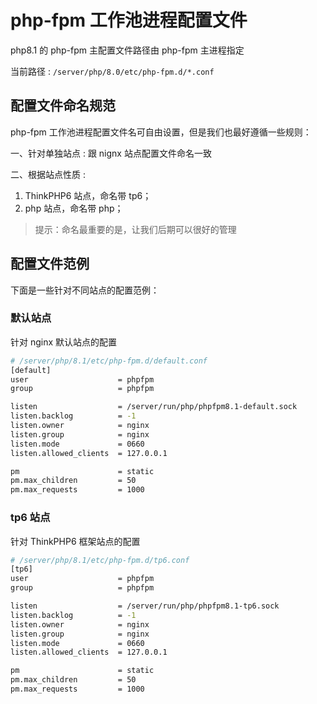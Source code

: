 # php-fpm 工作池进程配置文件

php8.1 的 php-fpm 主配置文件路径由 php-fpm 主进程指定

当前路径 : `/server/php/8.0/etc/php-fpm.d/*.conf`

## 配置文件命名规范

php-fpm 工作池进程配置文件名可自由设置，但是我们也最好遵循一些规则：

一、针对单独站点 : 跟 nignx 站点配置文件命名一致

二、根据站点性质 :

1. ThinkPHP6 站点，命名带 tp6；
2. php 站点，命名带 php；

> 提示：命名最重要的是，让我们后期可以很好的管理

## 配置文件范例

下面是一些针对不同站点的配置范例：

### 默认站点

针对 nginx 默认站点的配置

```sh
# /server/php/8.1/etc/php-fpm.d/default.conf
[default]
user                    = phpfpm
group                   = phpfpm

listen                  = /server/run/php/phpfpm8.1-default.sock
listen.backlog          = -1
listen.owner            = nginx
listen.group            = nginx
listen.mode             = 0660
listen.allowed_clients  = 127.0.0.1

pm                      = static
pm.max_children         = 50
pm.max_requests         = 1000
```

### tp6 站点

针对 ThinkPHP6 框架站点的配置

```sh
# /server/php/8.1/etc/php-fpm.d/tp6.conf
[tp6]
user                    = phpfpm
group                   = phpfpm

listen                  = /server/run/php/phpfpm8.1-tp6.sock
listen.backlog          = -1
listen.owner            = nginx
listen.group            = nginx
listen.mode             = 0660
listen.allowed_clients  = 127.0.0.1

pm                      = static
pm.max_children         = 50
pm.max_requests         = 1000
```
